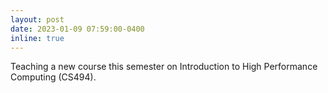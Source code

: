 ```yaml
---
layout: post
date: 2023-01-09 07:59:00-0400
inline: true
---
```


Teaching a new course this semester on Introduction to High Performance Computing (CS494).
